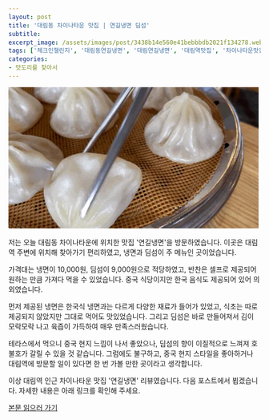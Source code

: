 ```yaml
---
layout: post
title: '대림동 차이나타운 맛집 | 연길냉면 딤섬'
subtitle: 
excerpt_image: /assets/images/post/3438b14e560e41bebbbdb2021f134278.webp
tags: ['체크인챌린지', '대림동연길냉면', '대림연길냉면', '대림역맛집', '차이나타운맛집', '연길냉면딤섬', '서이추', '서이추환영']
categories: 
- 맛도리를 찾아서
---
```


![메인 이미지](/assets/images/post/3438b14e560e41bebbbdb2021f134278.webp)

저는 오늘 대림동 차이나타운에 위치한 맛집 '연길냉면'을 방문하였습니다. 이곳은 대림역 주변에 위치해 찾아가기 편리하였고, 냉면과 딤섬이 주 메뉴인 곳이었습니다. 

가격대는 냉면이 10,000원, 딤섬이 9,000원으로 적당하였고, 반찬은 셀프로 제공되어 원하는 만큼 가져다 먹을 수 있었습니다. 중국 식당이지만 한국 음식도 제공되어 있어 의외였습니다. 

먼저 제공된 냉면은 한국식 냉면과는 다르게 다양한 재료가 들어가 있었고, 식초는 따로 제공되지 않았지만 그대로 먹어도 맛있었습니다. 그리고 딤섬은 바로 만들어져서 김이 모락모락 나고 육즙이 가득하여 매우 만족스러웠습니다. 

테라스에서 먹으니 중국 현지 느낌이 나서 좋았으나, 딤섬의 향이 이질적으로 느껴져 호불호가 갈릴 수 있을 것 같습니다. 그럼에도 불구하고, 중국 현지 스타일을 좋아하거나 대림역에 방문할 일이 있다면 한 번 가볼 만한 곳이라고 생각합니다.

이상 대림역 인근 차이나타운 맛집 '연길냉면' 리뷰였습니다. 다음 포스트에서 뵙겠습니다. 자세한 내용은 아래 링크를 확인해 주세요.

[본문 읽으러 가기](https://m.blog.naver.com/ham_eaten_jellybear/223223933138)
